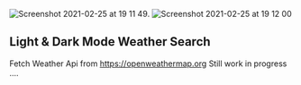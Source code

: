 ![Screenshot 2021-02-25 at 19 11 49](https://user-images.githubusercontent.com/72190589/109197601-7ca9b680-779d-11eb-8809-a531db24e41e.png).   ![Screenshot 2021-02-25 at 19 12 00](https://user-images.githubusercontent.com/72190589/109197721-a367ed00-779d-11eb-902f-f86a97328630.png)

Light & Dark Mode Weather Search 
---------------------------------
Fetch Weather Api from https://openweathermap.org
Still work in progress ....
